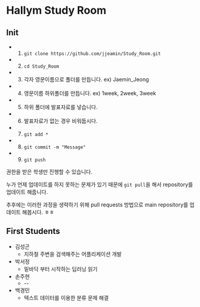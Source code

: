 # Hallym Study Room

## Init

- 1. `git clone https://github.com/jjeamin/Study_Room.git`
- 2. `cd Study_Room`
- 3. 각자 영문이름으로 폴더를 만듭니다. ex) Jaemin_Jeong
- 4. 영문이름 하위폴더를 만듭니다. ex) 1week, 2week, 3week
- 5. 하위 폴더에 발표자료를 넣습니다.
- 6. 발표자료가 없는 경우 비워둡시다.
- 7. `git add *`
- 8. `git commit -m "Message"`
- 9. `git push`

권한을 받은 학생만 진행할 수 있습니다. 

누가 언제 업데이트를 하지 못하는 문제가 있기 때문에 `git pull`을 해서 repository를 업데이트 해줍니다.

추후에는 이러한 과정을 생략하기 위해 pull requests 방법으로 main repository를 업데이트 해봅시다. ㅎㅎ


## First Students
- 김성곤
  + 지하철 주변을 검색해주는 어플리케이션 개발
- 박서정
  + 밑바닥 부터 시작하는 딥러닝 읽기
- 손주현
  + --
- 백경민
  + 텍스트 데이터를 이용한 분류 문제 해결
